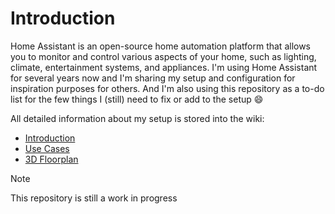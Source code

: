 # Introduction
Home Assistant is an open-source home automation platform that allows you to monitor and control various aspects of your home, such as lighting, climate, entertainment systems, and appliances. I'm using Home Assistant for several years now and I'm sharing my setup and configuration for inspiration purposes for others. And I'm also using this repository as a to-do list for the few things I (still) need to fix or add to the setup :smile:

All detailed information about my setup is stored into the wiki:
* [Introduction](wiki/1.-Introduction)
* [Use Cases](wiki/2.-Use-cases)
* [3D Floorplan](wiki/3.-Floorplan)

> [!NOTE]
> This repository is still a work in progress
